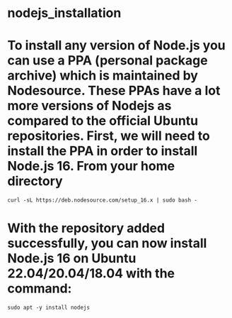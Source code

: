 # nodejs_installation

# To install any version of Node.js you can use a PPA (personal package archive) which is maintained by Nodesource. These PPAs have a lot more versions of Nodejs as compared to the official Ubuntu repositories. First, we will need to install the PPA in order to install Node.js 16. From your home directory
    curl -sL https://deb.nodesource.com/setup_16.x | sudo bash -

# With the repository added successfully, you can now install Node.js 16 on Ubuntu 22.04/20.04/18.04 with the command:
    sudo apt -y install nodejs
